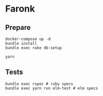# Faronk

## Prepare

```
docker-compose up -d
bundle install
bundle exec rake db:setup

yarn
```

## Tests

```
bundle exec rspec # ruby specs
bundle exec yarn run elm-test # elm specs
```

